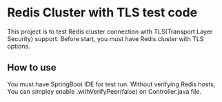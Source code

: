 # Redis Cluster with TLS test code #
This project is to test Redis cluster connection with TLS(Transport Layer Security) support.
Before start, you must have Redis cluster with TLS options. 

## How to use
You must have SpringBoot IDE for test run. 
Without verifying Redis hosts, You can simpley enable .withVerifyPeer(false) on Controller.java file. 